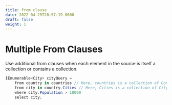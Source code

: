 ```yaml
---
title: from clause
date: 2022-04-25T20:57:19-0600
draft: false
weight: 1
---
```

# Multiple From Clauses
Use additional from clauses when each element in the source is itself a collection or contains a collection.

```cs
IEnumerable<City> cityQuery =
    from country in countries // Here, countries is a collection of Country objects.
    from city in country.Cities // Here, Cities is a collection of City objects.
    where city.Population > 10000
    select city;
```
